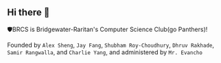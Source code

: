 ## Hi there 👋

🛡️BRCS is Bridgewater-Raritan's Computer Science Club(go Panthers)!

Founded by `Alex Sheng`, `Jay Fang`, `Shubham Roy-Choudhury`, `Dhruv Rakhade`, `Samir Rangwalla`, and `Charlie Yang`, and administered by `Mr. Evancho`

<!-- ✨ Bridgewater-Raritan-Cybersecurity/.github is a special repository: this README.md will appear on your public organization profile, visible to anyone.
 -->
